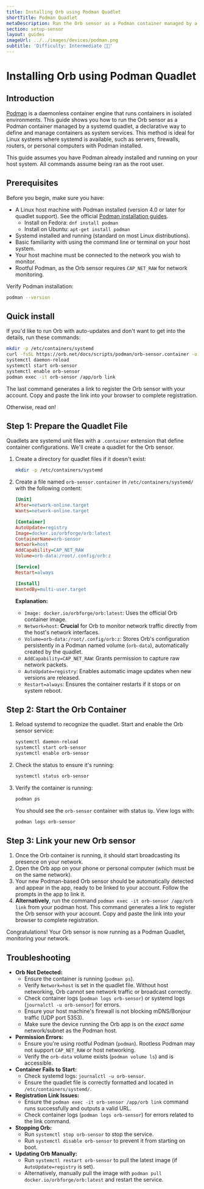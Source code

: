 ```yaml
---
title: Installing Orb using Podman Quadlet
shortTitle: Podman Quadlet
metaDescription: Run the Orb sensor as a Podman container managed by a systemd quadlet on any compatible system.
section: setup-sensor
layout: guides
imageUrl: ../../images/devices/podman.png
subtitle: 'Difficulty: Intermediate 🧑‍🔬'
---
```


# Installing Orb using Podman Quadlet

## Introduction

[Podman](https://podman.io/) is a daemonless container engine that runs containers in isolated environments. This guide shows you how to run the Orb sensor as a Podman container managed by a systemd quadlet, a declarative way to define and manage containers as system services. This method is ideal for Linux systems where systemd is available, such as servers, firewalls, routers, or personal computers with Podman installed.

This guide assumes you have Podman already installed and running on your host system. All commands assume being ran as the root user.

## Prerequisites

Before you begin, make sure you have:

- A Linux host machine with Podman installed (version 4.0 or later for quadlet support). See the official [Podman installation guides](https://podman.io/getting-started/installation).
  - Install on Fedora: `dnf install podman`
  - Install on Ubuntu: `apt-get install podman`
- Systemd installed and running (standard on most Linux distributions).
- Basic familiarity with using the command line or terminal on your host system.
- Your host machine must be connected to the network you wish to monitor.
- Rootful Podman, as the Orb sensor requires `CAP_NET_RAW` for network monitoring.

Verify Podman installation:

```bash
podman --version
```

## Quick install

If you'd like to run Orb with auto-updates and don't want to get into the details, run these commands:

```bash
mkdir -p /etc/containers/systemd
curl -fsSL https://orb.net/docs/scripts/podman/orb-sensor.container -o /etc/containers/systemd/orb-sensor.container
systemctl daemon-reload
systemctl start orb-sensor
systemctl enable orb-sensor
podman exec -it orb-sensor /app/orb link
```

The last command generates a link to register the Orb sensor with your account. Copy and paste the link into your browser to complete registration.

Otherwise, read on!

## Step 1: Prepare the Quadlet File

Quadlets are systemd unit files with a `.container` extension that define container configurations. We'll create a quadlet for the Orb sensor.

1. Create a directory for quadlet files if it doesn't exist:
   ```bash
   mkdir -p /etc/containers/systemd
   ```

2. Create a file named `orb-sensor.container` in `/etc/containers/systemd/` with the following content:

   ```ini
   [Unit]
   After=network-online.target
   Wants=network-online.target

   [Container]
   AutoUpdate=registry
   Image=docker.io/orbforge/orb:latest
   ContainerName=orb-sensor
   Network=host
   AddCapability=CAP_NET_RAW
   Volume=orb-data:/root/.config/orb:z

   [Service]
   Restart=always

   [Install]
   WantedBy=multi-user.target
   ```

   **Explanation:**

   - `Image: docker.io/orbforge/orb:latest`: Uses the official Orb container image.
   - `Network=host`: **Crucial** for Orb to monitor network traffic directly from the host's network interfaces.
   - `Volume=orb-data:/root/.config/orb:z`: Stores Orb's configuration persistently in a Podman named volume (`orb-data`), automatically created by the quadlet.
   - `AddCapability=CAP_NET_RAW`: Grants permission to capture raw network packets.
   - `AutoUpdate=registry`: Enables automatic image updates when new versions are released.
   - `Restart=always`: Ensures the container restarts if it stops or on system reboot.

## Step 2: Start the Orb Container

1. Reload systemd to recognize the quadlet. Start and enable the Orb sensor service:

   ```bash
   systemctl daemon-reload
   systemctl start orb-sensor
   systemctl enable orb-sensor
   ```

2. Check the status to ensure it's running:

   ```bash
   systemctl status orb-sensor
   ```

3. Verify the container is running:

   ```bash
   podman ps
   ```

   You should see the `orb-sensor` container with status `Up`. View logs with:

   ```bash
   podman logs orb-sensor
   ```

## Step 3: Link your new Orb sensor

1. Once the Orb container is running, it should start broadcasting its presence on your network.
2. Open the Orb app on your phone or personal computer (which must be on the same network).
3. Your new Podman-based Orb sensor should be automatically detected and appear in the app, ready to be linked to your account. Follow the prompts in the app to link it.
4. **Alternatively**, run the command `podman exec -it orb-sensor /app/orb link` from your podman host. This command generates a link to register the Orb sensor with your account. Copy and paste the link into your browser to complete registration.

Congratulations! Your Orb sensor is now running as a Podman Quadlet, monitoring your network.

## Troubleshooting

- **Orb Not Detected:**
  - Ensure the container is running (`podman ps`).
  - Verify `Network=host` is set in the quadlet file. Without host networking, Orb cannot see network traffic or broadcast correctly.
  - Check container logs (`podman logs orb-sensor`) or systemd logs (`journalctl -u orb-sensor`) for errors.
  - Ensure your host machine's firewall is not blocking mDNS/Bonjour traffic (UDP port 5353).
  - Make sure the device running the Orb app is on the _exact same_ network/subnet as the Podman host.
- **Permission Errors:**
  - Ensure you're using rootful Podman (`podman`). Rootless Podman may not support `CAP_NET_RAW` or host networking.
  - Verify the `orb-data` volume exists (`podman volume ls`) and is accessible.
- **Container Fails to Start:**
  - Check systemd logs: `journalctl -u orb-sensor`.
  - Ensure the quadlet file is correctly formatted and located in `/etc/containers/systemd/`.
- **Registration Link Issues:**
  - Ensure the `podman exec -it orb-sensor /app/orb link` command runs successfully and outputs a valid URL.
  - Check container logs (`podman logs orb-sensor`) for errors related to the link command.
- **Stopping Orb:**
  - Run `systemctl stop orb-sensor` to stop the service.
  - Run `systemctl disable orb-sensor` to prevent it from starting on boot.
- **Updating Orb Manually:**
  - Run `systemctl restart orb-sensor` to pull the latest image (if `AutoUpdate=registry` is set).
  - Alternatively, manually pull the image with `podman pull docker.io/orbforge/orb:latest` and restart the service.
